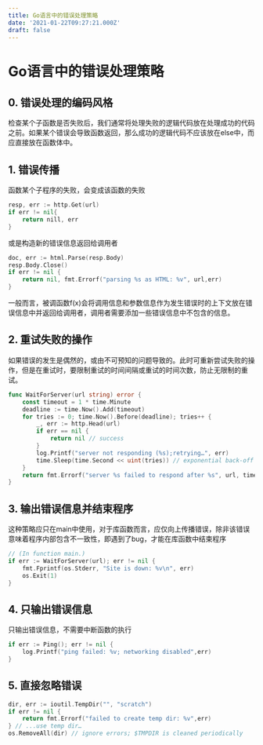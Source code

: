```yaml
---
title: Go语言中的错误处理策略
date: '2021-01-22T09:27:21.000Z'
draft: false
---
```


# Go语言中的错误处理策略

## 0. 错误处理的编码风格

检查某个子函数是否失败后，我们通常将处理失败的逻辑代码放在处理成功的代码之前。如果某个错误会导致函数返回，那么成功的逻辑代码不应该放在else中，而应直接放在函数体中。

## 1. 错误传播

函数某个子程序的失败，会变成该函数的失败

```go
resp, err := http.Get(url) 
if err != nil{ 
    return nill, err
}
```

或是构造新的错误信息返回给调用者

```go
doc, err := html.Parse(resp.Body) 
resp.Body.Close() 
if err != nil { 
    return nil, fmt.Errorf("parsing %s as HTML: %v", url,err)
}
```

一般而言，被调函数f\(x\)会将调用信息和参数信息作为发生错误时的上下文放在错误信息中并返回给调用者，调用者需要添加一些错误信息中不包含的信息。

## 2. 重试失败的操作

如果错误的发生是偶然的，或由不可预知的问题导致的。此时可重新尝试失败的操作，但是在重试时，要限制重试的时间间隔或重试的时间次数，防止无限制的重试。

```go
func WaitForServer(url string) error { 
    const timeout = 1 * time.Minute 
    deadline := time.Now().Add(timeout) 
    for tries := 0; time.Now().Before(deadline); tries++ {
        _, err := http.Head(url) 
        if err == nil {
            return nil // success
        } 
        log.Printf("server not responding (%s);retrying…", err) 
        time.Sleep(time.Second << uint(tries)) // exponential back-off
    } 
    return fmt.Errorf("server %s failed to respond after %s", url, timeout)
}
```

## 3. 输出错误信息并结束程序

这种策略应只在main中使用，对于库函数而言，应仅向上传播错误，除非该错误意味着程序内部包含不一致性，即遇到了bug，才能在库函数中结束程序

```go
// (In function main.) 
if err := WaitForServer(url); err != nil { 
    fmt.Fprintf(os.Stderr, "Site is down: %v\n", err) 
    os.Exit(1)
}
```

## 4. 只输出错误信息

只输出错误信息，不需要中断函数的执行

```go
if err := Ping(); err != nil { 
    log.Printf("ping failed: %v; networking disabled",err)
}
```

## 5. 直接忽略错误

```go
dir, err := ioutil.TempDir("", "scratch")
if err != nil { 
    return fmt.Errorf("failed to create temp dir: %v",err)
} // ...use temp dir… 
os.RemoveAll(dir) // ignore errors; $TMPDIR is cleaned periodically
```

